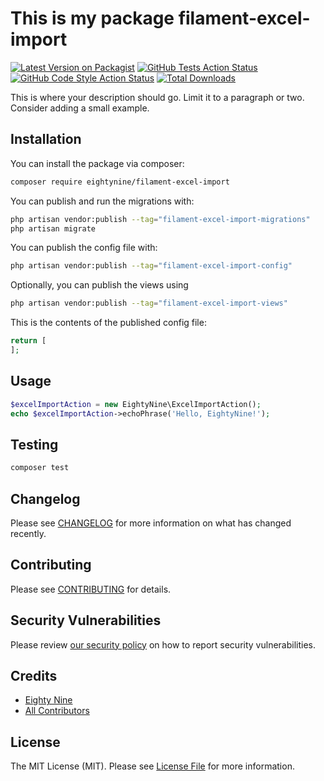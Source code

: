 # This is my package filament-excel-import

[![Latest Version on Packagist](https://img.shields.io/packagist/v/eightynine/filament-excel-import.svg?style=flat-square)](https://packagist.org/packages/eightynine/filament-excel-import)
[![GitHub Tests Action Status](https://img.shields.io/github/actions/workflow/status/eightynine/filament-excel-import/run-tests.yml?branch=main&label=tests&style=flat-square)](https://github.com/eightynine/filament-excel-import/actions?query=workflow%3Arun-tests+branch%3Amain)
[![GitHub Code Style Action Status](https://img.shields.io/github/actions/workflow/status/eightynine/filament-excel-import/fix-php-code-style-issues.yml?branch=main&label=code%20style&style=flat-square)](https://github.com/eightynine/filament-excel-import/actions?query=workflow%3A"Fix+PHP+code+style+issues"+branch%3Amain)
[![Total Downloads](https://img.shields.io/packagist/dt/eightynine/filament-excel-import.svg?style=flat-square)](https://packagist.org/packages/eightynine/filament-excel-import)



This is where your description should go. Limit it to a paragraph or two. Consider adding a small example.

## Installation

You can install the package via composer:

```bash
composer require eightynine/filament-excel-import
```

You can publish and run the migrations with:

```bash
php artisan vendor:publish --tag="filament-excel-import-migrations"
php artisan migrate
```

You can publish the config file with:

```bash
php artisan vendor:publish --tag="filament-excel-import-config"
```

Optionally, you can publish the views using

```bash
php artisan vendor:publish --tag="filament-excel-import-views"
```

This is the contents of the published config file:

```php
return [
];
```

## Usage

```php
$excelImportAction = new EightyNine\ExcelImportAction();
echo $excelImportAction->echoPhrase('Hello, EightyNine!');
```

## Testing

```bash
composer test
```

## Changelog

Please see [CHANGELOG](CHANGELOG.md) for more information on what has changed recently.

## Contributing

Please see [CONTRIBUTING](.github/CONTRIBUTING.md) for details.

## Security Vulnerabilities

Please review [our security policy](../../security/policy) on how to report security vulnerabilities.

## Credits

- [Eighty Nine](https://github.com/eighty9nine)
- [All Contributors](../../contributors)

## License

The MIT License (MIT). Please see [License File](LICENSE.md) for more information.
